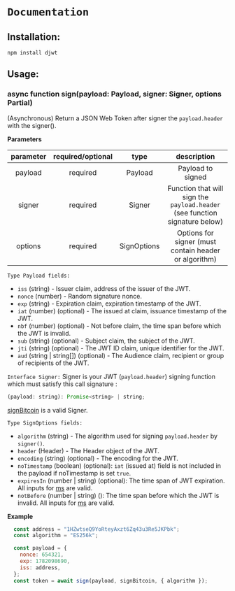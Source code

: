 # `Documentation`

## **Installation**:

```console
npm install djwt
```

## **Usage**:

### **async function sign(payload: Payload, signer: Signer, options Partial<SignOptions>)**

(Asynchronous) Return a JSON Web Token after signer the `payload.header` with the signer().

**Parameters**

| parameter    | required/optional | type | description |
|    :---:     |     :---:      |     :---:     |     :---:     |
| payload   | required     | Payload   | Payload to signed |
| signer   | required     | Signer   |  Function that will sign the `payload.header` (see function signature below) |
| options   | required     | SignOptions   | Options for signer (must contain header or algorithm) |

`Type Payload fields:`
* `iss` (string) - Issuer claim, address of the issuer of the JWT.
* `nonce` (number) - Random signature nonce.
* `exp` (string) - Expiration claim, expiration timestamp of the JWT.
* `iat` (number) (optional) - The issued at  claim, issuance timestamp of the JWT.
* `nbf` (number) (optional) - Not before claim, the time span before which the JWT
is invalid.
* `sub` (string) (optional) - Subject claim, the subject of the JWT.
* `jti` (string) (optional) - The JWT ID claim, unique identifier for the JWT.
* `aud` (string | string[]) (optional) - The Audience claim, recipient or group of recipients of the JWT.

`Interface Signer:`
Signer is your JWT (`payload.header`) signing function which must satisfy this call signature : 
```js   
(payload: string): Promise<string> | string; 
```
[signBitcoin](./examples/bitcoinjs/signBitcoin.ts) is a valid Signer.

`Type SignOptions fields:`
* `algorithm` (string) - The algorithm used for signing `payload.header` by `signer()`.
* `header` (Header) - The Header object of the JWT.
* `encoding` (string) (optional) - The encoding for the JWT.
* `noTimestamp` (boolean) (optional): `iat` (issued at) field is not included in the payload if noTimestamp is set `true`.
* `expiresIn` (number | string) (optional): The time span of JWT expiration. All inputs for [ms](https://github.com/vercel/ms) are valid.
* `notBefore` (number | string) (): The time span before which the JWT is invalid. All inputs for [ms](https://github.com/vercel/ms) are valid.


**Example**
```js
  const address = "1HZwtseQ9YoRteyAxzt6Zq43u3Re5JKPbk";
  const algorithm = "ES256k";

  const payload = {
    nonce: 654321,
    exp: 1782098690,
    iss: address,
  };
  const token = await sign(payload, signBitcoin, { algorithm });
```